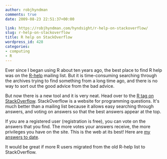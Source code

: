 ```yaml
---
author: robjhyndman
comments: true
date: 2009-08-23 22:51:37+00:00

link: https://robjhyndman.com/hyndsight/r-help-on-stackoverflow/
slug: r-help-on-stackoverflow
title: R help on StackOverflow
wordpress_id: 428
categories:
- computing
- R
---
```


Ever since I began using R about ten years ago, the best place to find R help was on the [R-help](https://stat.ethz.ch/mailman/listinfo/r-help) mailing list. But it is time-consuming searching through the archives trying to find something from a long time ago, and there is no way to sort out the good advice from the bad advice.

But now there is a new tool and it is very neat. Head over to the [R tag on StackOverflow](http://stackoverflow.com/questions/tagged/r). StackOverflow is a website for programming questions. It's much better than a mailing list because it allows easy searching through answers, and voting on answers so that the best answers appear at the top.

If you are a registered user (registration is free), you can vote on the answers that you find. The more votes your answers receive, the more privileges you have on the site. This is the web at its best! Here are [my answers to date](http://stackoverflow.com/users/144157/rob-hyndman).

It would be great if more R users migrated from the old R-help list to StackOverflow.
